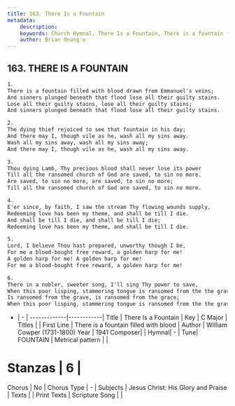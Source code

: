 ```yaml
---
title: 163. There Is a Fountain
metadata:
    description: 
    keywords: Church Hymnal, There Is a Fountain, There is a fountain filled with blood, 
    author: Brian Onang'o
---
```



## 163. THERE IS A FOUNTAIN

```txt
1.
There is a fountain filled with blood drawn from Emmanuel's veins;
And sinners plunged beneath that flood lose all their guilty stains.
Lose all their guilty stains, lose all their guilty stains;
And sinners plunged beneath that flood lose all their guilty stains.

2.
The dying thief rejoiced to see that fountain in his day;
And there may I, though vile as he, wash all my sins away.
Wash all my sins away, wash all my sins away;
And there may I, though vile as he, wash all my sins away.

3.
Thou dying Lamb, Thy precious blood shall never lose its power
Till all the ransomed church of God are saved, to sin no more.
Are saved, to sin no more, are saved, to sin no more;
Till all the ransomed church of God are saved, to sin no more.

4.
E'er since, by faith, I saw the stream Thy flowing wounds supply,
Redeeming love has been my theme, and shall be till I die.
And shall be till I die, and shall be till I die;
Redeeming love has been my theme, and shall be till I die.

5.
Lord, I believe Thou hast prepared, unworthy though I be,
For me a blood-bought free reward, a golden harp for me!
A golden harp for me! A golden harp for me!
For me a blood-bought free reward, a golden harp for me!

6.
There in a nobler, sweeter song, I'll sing Thy power to save,
When this poor lisping, stammering tongue is ransomed from the the grave.
Is ransomed from the grave, is ransomed from the grace;
When this poor lisping, stammering tongue is ransomed from the the grave.

```

- |   -  |
-------------|------------|
Title | There Is a Fountain |
Key | C Major |
Titles |  |
First Line | There is a fountain filled with blood |
Author | William Cowper (1731-1800)
Year | 1941
Composer|  |
Hymnal|  - |
Tune| FOUNTAIN |
Metrical pattern | |
# Stanzas | 6 |
Chorus | No |
Chorus Type | - |
Subjects | Jesus Christ: His Glory and Praise |
Texts |  |
Print Texts | 
Scripture Song |  |
  
